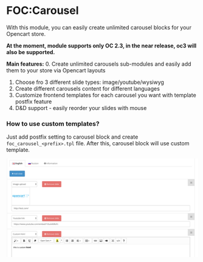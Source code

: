 # FOC:Carousel

With this module, you can easily create unlimited carousel blocks for your Opencart store.

**At the moment, module supports only OC 2.3, in the near release, oc3 will also be supported.**

**Main features:**
0. Create unlimited carousels sub-modules and easily add them to your store via Opencart layouts
1. Choose fro 3 different slide types: image/youtube/wysiwyg
2. Create different carousels content for different languages
3. Customize frontend templates for each carousel you want with template postfix feature
4. D&D support - easily reorder your slides with mouse

### How to use custom templates?

Just add postfix setting to carousel block and create `foc_carousel_<prefix>.tpl` file. After this, carousel block will use custom template.

![FOC:Carousel settings](./preview.png)
